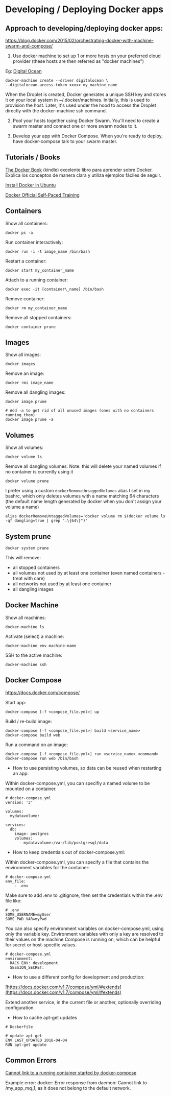 # Developing / Deploying Docker apps

## Approach to developing/deploying docker apps:
https://blog.docker.com/2015/02/orchestrating-docker-with-machine-swarm-and-compose/

1. Use docker machine to set up 1 or more hosts on your preferred cloud provider (these hosts are then referred as "docker machines")

Eg: [Digital Ocean](https://docs.docker.com/machine/examples/ocean/)
```
docker-machine create --driver digitalocean \
--digitalocean-access-token xxxxx my_machine_name
```

When the Droplet is created, Docker generates a unique SSH key and stores it on your local system in ~/.docker/machines. Initially, this is used to provision the host. Later, it's used under the hood to access the Droplet directly with the docker-machine ssh command.

2. Pool your hosts together using Docker Swarm. You&#39;ll need to create a swarm master and connect one or more swarm nodes to it.

3. Develop your app with Docker Compose. When you&#39;re ready to deploy, have docker-compose talk to your swarm master.

## Tutorials / Books

[The Docker Book](http://www.amazon.com/The-Docker-Book-Containerization-virtualization-ebook/dp/B00LRROTI4)
(kindle)
excelente libro para aprender sobre Docker. Explica los conceptos de manera clara y utiliza ejemplos fáciles de seguir.

[Install Docker in Ubuntu](https://www.digitalocean.com/community/tutorials/how-to-install-and-use-docker-getting-started)

[Docker Official Self-Paced Training](https://training.docker.com/self-paced-training)

## Containers

Show all containers:
```
docker ps -a
```

Run container interactively:
```
docker run -i -t image_name /bin/bash
```

Restart a container:
```
docker start my_container_name
```

Attach to a running container:
```
docker exec -it [container\_name] /bin/bash
```

Remove container:
```
docker rm my_container_name
```

Remove all stopped containers:
```
docker container prune
```

## Images

Show all images:
```
docker images
```

Remove an image:
```
docker rmi image_name
```

Remove all dangling images:
```
docker image prune

# Add -a to get rid of all unused images (ones with no containers running them)
docker image prune -a
```

## Volumes

Show all volumes:
```
docker volume ls
```

Remove all dangling volumes:
Note: this will delete your named volumes if no container is currently using it
```
docker volume prune
```

I prefer using a custom `dockerRemoveUntaggedVolumes` alias I set in my bashrc,
which only deletes volumes with a name matching 64 characters (the default name
length generated by docker when you don't assign your volume a name)
```
alias dockerRemoveUntaggedVolumes='docker volume rm $(docker volume ls -qf dangling=true | grep ".\{64\}")'
```

## System prune
```
docker system prune
```
This will remove:
  - all stopped containers
  - all volumes not used by at least one container (even named containers - treat with care)
  - all networks not used by at least one container
  - all dangling images

## Docker Machine

Show all machines:
```
docker-machine ls
```

Activate (select) a machine:
```
docker-machine env machine-name
```

SSH to the active machine:
```
docker-machine ssh
```

## Docker Compose

https://docs.docker.com/compose/

Start app:
```
docker-compose [-f <compose_file.yml>] up
```

Build / re-build image:
```
docker-compose [-f <compose_file.yml>] build <service_name>
docker-compose build web
```

Run a command on an image:
```
docker-compose [-f <compose_file.yml>] run <service_name> <command>
docker-compose run web /bin/bash
```

- How to use persisting volumes, so data can be reused when restarting an app:

Within docker-compose.yml, you can specifiy a named volume to be mounted on a container.

```
# docker-compose.yml
version: '3'

volumes:
  mydatavolume:

services:
  db:
    image: postgres
    volumes:
      - mydatavolume:/var/lib/postgresql/data
```

- How to keep credentials out of docker-compose.yml:

Within docker-compose.yml, you can specify a file that contains the environment variables for the container:

```
# docker-compose.yml
env_file:
    - .env
```

Make sure to add .env to .gitignore, then set the credentials within the .env file like:

```
# .env
SOME_USERNAME=myUser
SOME_PWD_VAR=myPwd
```

You can also specify environment variables on docker-compose.yml, using only the variable key. Environment variables with only a key are resolved to their values on the machine Compose is running on, which can be helpful for secret or host-specific values.

```
# docker-compose.yml
environment:
  RACK_ENV: development
  SESSION_SECRET:
```

- How to use a different config for development and production:

[https://docs.docker.com/v1.7/compose/yml/#extends](https://docs.docker.com/v1.7/compose/yml/#extends)

Extend another service, in the current file or another, optionally overriding configuration.

- How to cache apt-get updates

```
# Dockerfile

# update apt-get
ENV LAST_UPDATED 2016-04-04
RUN apt-get update
```

## Common Errors

[Cannot link to a running container started by docker-compose](http://stackoverflow.com/questions/36489696/cannot-link-to-a-running-container-started-by-docker-compose)

Example error:
docker: Error response from daemon: Cannot link to /my_app_mq_1, as it does not belong to the default network.
